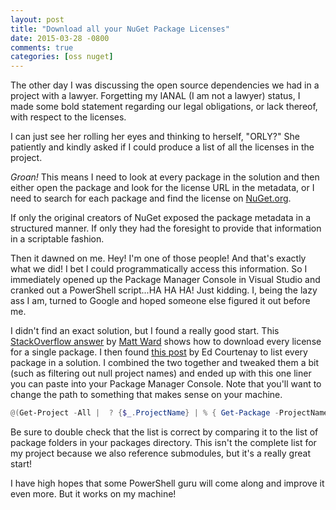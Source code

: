 ```yaml
---
layout: post
title: "Download all your NuGet Package Licenses"
date: 2015-03-28 -0800
comments: true
categories: [oss nuget]
---
```


The other day I was discussing the open source dependencies we had in a project with a lawyer. Forgetting my IANAL (I am not a lawyer) status, I made some bold statement regarding our legal obligations, or lack thereof, with respect to the licenses.

I can just see her rolling her eyes and thinking to herself, "ORLY?" She patiently and kindly asked if I could produce a list of all the licenses in the project.

_Groan!_ This means I need to look at every package in the solution and then either open the package and look for the license URL in the metadata, or I need to search for each package and find the license on [NuGet.org](https://nuget.org/).

If only the original creators of NuGet exposed the package metadata in a structured manner. If only they had the foresight to provide that information in a scriptable fashion.

Then it dawned on me. Hey! I'm one of those people! And that's exactly what we did! I bet I could programmatically access this information. So I immediately opened up the Package Manager Console in Visual Studio and cranked out a PowerShell script...HA HA HA! Just kidding. I, being the lazy ass I am, turned to Google and hoped someone else figured it out before me.

I didn't find an exact solution, but I found a really good start. This [StackOverflow answer](http://stackoverflow.com/a/10055564/598) by [Matt Ward](http://lastexitcode.com/) shows how to download every license for a single package. I then found [this post](http://www.edcourtenay.co.uk/musings-of-an-idiot/list-referenced-nuget-packages-from-the-package-manager-console) by Ed Courtenay to list every package in a solution. I combined the two together and tweaked them a bit (such as filtering out null project names) and ended up with this one liner you can paste into your Package Manager Console. Note that you'll want to change the path to something that makes sense on your machine.

```powershell
@(Get-Project -All |  ? {$_.ProjectName} | % { Get-Package -ProjectName $_.ProjectName }) | Sort -Unique | % { Try { (New-Object System.Net.WebClient).DownloadFile($_.LicenseUrl, 'c:\dev\licenses\' + $_.Id + ".txt") } Catch [system.exception] { Write-Host "Could not download license for $_.Id" } }
```

Be sure to double check that the list is correct by comparing it to the list of package folders in your packages directory. This isn't the complete list for my project because we also reference submodules, but it's a really great start!

I have high hopes that some PowerShell guru will come along and improve it even more. But it works on my machine!
